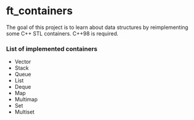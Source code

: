 # ft_containers

The goal of this project is to learn about data structures by reimplementing some C++ STL containers. C++98 is required.

### List of implemented containers

- Vector
- Stack
- Queue
- List
- Deque
- Map
- Multimap
- Set
- Multiset
